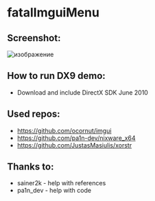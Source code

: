 # fatalImguiMenu
## Screenshot:
![изображение](https://github.com/user-attachments/assets/a6986541-9023-4ceb-84f2-d7115391dbb5)

## How to run DX9 demo:
- Download and include DirectX SDK June 2010

## Used repos:
- https://github.com/ocornut/imgui
- https://github.com/pa1n-dev/nixware_x64
- https://github.com/JustasMasiulis/xorstr

## Thanks to:
- sainer2k - help with references
- pa1n_dev - help with code
